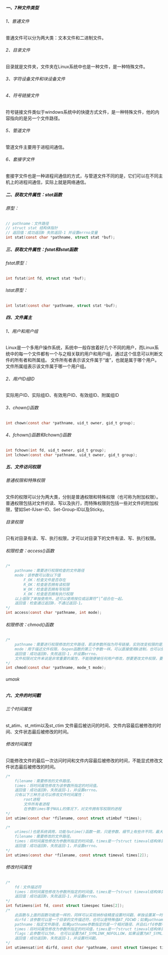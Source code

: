 ##### 一、7种文件类型

###### 1、普通文件

普通文件可以分为两大类：文本文件和二进制文件。

###### 2、目录文件

目录就是文件夹，文件夹在Linux系统中也是一种文件，是一种特殊文件。

###### 3、字符设备文件和块设备文件

###### 4、符号链接文件

符号链接文件类似于windows系统中的快捷方式文件，是一种特殊文件，他的内容指向的是另一个文件路径。

###### 5、管道文件

管道文件主要用于进程间通信。

###### 6、套接字文件

套接字文件也是一种进程间通信的方式，与管道文件不同的是，它们可以在不同主机上的进程间通信，实际上就是网络通信。

##### 二、获取文件属性：stat函数

###### 原型：

```c
// pathname：文件路径
// struct stat 结构体指针
// 返回值：成功返回0 失败返回-1 并设置errno变量
int stat(const char *pathname, struct stat *buf);
```

##### 三、获取文件属性：fstat和lstat函数

###### fstat原型：

```c
int fstat(int fd, struct stat *buf);
```

###### lstat原型：

```c
int lstat(const char *pathname, struct stat *buf);
```

##### 四、文件属主

###### 1、用户和用户组

Linux是一个多用户操作系统，系统中一般存放着好几个不同的用户，而Linux系统中的每一个文件都有一个与之相关联的用户和用户组，通过这个信息可以判断文件的所有者和所属组。
文件所有者表示该文件属于“谁”，也就是属于哪个用户。
文件所属组表示该文件属于哪一个用户组。

###### 2、用户ID组ID

实际用户ID、实际组ID、有效用户ID、有效组ID、附属组ID

###### 3、chown()函数

```c
int chown(const char *pathname, uid_t owner, gid_t group);
```

###### 4、fchown()函数和lchown()函数

```c
int fchown(int fd, uid_t owner, gid_t group);
int lchown(const char *pathname, uid_t owner, gid_t group);
```

##### 五、文件访问权限

###### 普通权限和特殊权限

文件的权限可以分为两大类，分别是普通权限和特殊权限（也可称为附加权限）。普通权限包括对文件的读、写以及执行，而特殊权限则包括一些对文件的附加权限，譬如Set-IUser-ID、Set-Group-ID以及Sticky。

###### 目录权限

只有对目录有读、写、执行权限，才可以对目录下的文件有读、写、执行权限。

###### 权限检查：access()函数

```c
/*
	pathname：需要进行权限检查的文件路径
	mode：该参数可以取以下值
		F_OK：检查文件是否存在
		R_OK：检查是否拥有读权限
		W_OK：检查是否拥有写权限
		X_OK：检查是否拥有执行权限
	以上值除了单独使用外，还可以使用按位或运算符“|”组合在一起。
	返回值：检查通过返回0，不通过返回-1。
*/
int access(const char *pathname, int mode);
```

###### 权限修改：chmod()函数

```c
/*
	pathname：需要进行权限修改的文件路径，若该参数所指为符号链接，实则改变权限的是文件的符号链接文件，而不是文件本事。
	mode：用于描述文件权限，与open函数的第三个参数一样。可以直接使用8进制，也可以使用相应的宏。
	返回值：成功返回0，失败返回-1，并设置errno。
	文件权限对文件来说是非常重要的属性，不能随便被任何用户修改，想要更改文件权限，要么是文件所有者，要么是root用户。
*/
int chmod(const char *pathname, mode_t mode);
```

###### umask

##### 六、文件的时间戳

###### 三个时间属性

st_atim、st_mtim以及st_ctim
文件最后被访问的时间、文件内容最后被修改的时间、文件状态最后被修改的时间。

###### 修改时间属性

只能修改文件的最后一次访问时间和文件内容最后被修改的时间，不能显式修改文件状态最后被修改的时间。

```c
/* 
	filename：需要修改的文件路径。
	times：将时间属性修改为该参数所指定的时间值。
	返回值：成功返回0，失败返回-1，并设置errno。
	只有以下三种方法可以修改文件时间属性：
		root进程
		文件所有者进程
		在参数times等于NULL的情况下，对文件拥有写权限的进程
*/
int utime(const char *filename, const struct utimbuf *times);
```

```c
/*
	utimes()也是系统调用，功能与utime()函数一致，只是参数、细节上有些许不同，最大的区别就是utimes()可以以微秒级精度来指定时间值。
	filename：需要修改的文件路径。
	times：将时间属性修改为参数所指定的时间值，times是一个struct timeval结构体类型的数组，数组共有两个元素，第一个元素用于指定访问时间，第二个元素用于指定内容修改时间，如果times参数为NULL，则会将文件的访问时间和修改时间设置为当前时间。
	返回值：成功返回0，失败返回-1，并设置errno。
*/
int utimes(const char *filename, const struct timeval times[2]);
```

###### 修改时间属性

```c
/*
	fd：文件描述符
	times：将时间属性修改为参数所指定的时间值，times是一个struct timeval结构体类型的数组，数组共有两个元素，第一个元素用于指定访问时间，第二个元素用于指定内容修改时间，如果times参数为NULL，则会将文件的访问时间和修改时间设置为当前时间。
	返回值：成功返回0，失败返回-1，并设置errno。
*/
int futimens(int fd, const struct timespec times[2]);
/*
	此函数与上面的函数功能是一样的，同样可以实现纳秒级精度设置时间戳、单独设置某一时间戳、独立将任意时间戳设置为当前时间。
	dirfd：该参数可以是一个目录的文件描述符，也可以是特殊值AT_FDCWD；如果pathname参数指定的是文件的绝对路径，此参数会被忽略。
	pathname：指定文件路径，如果pathname参数指定的是一个相对路径、并且dirfd参数不等于特殊值AT_FDCWD，则实际操作的文件路径是相对于文件描述符dirfd指向的目录进行解析。
	times：将时间属性修改为参数所指定的时间值，times是一个struct timeval结构体类型的数组，数组共有两个元素，第一个元素用于指定访问时间，第二个元素用于指定内容修改时间，如果times参数为NULL，则会将文件的访问时间和修改时间设置为当前时间。
	flags：此参数可以为0， 也可以设置为AT_SYMLINK_NOFOLLOW，如果设置为AT_SYMLINK_NOFOLLOW，当pathname参数指定的文件是符号链接，则修改的是该符号链接的时间戳，而不是它所指向的文件。
	返回值：成功返回0，失败返回-1，并设置时间戳。
*/
int utimensat(int dirfd, const char *pathname, const struct timespec times[2], int flags);
```

